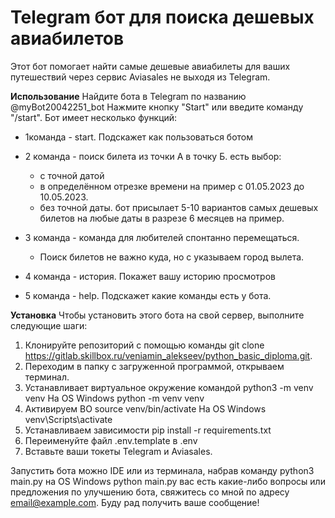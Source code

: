 # Telegram бот для поиска дешевых авиабилетов

Этот бот помогает найти самые дешевые авиабилеты для ваших путешествий через сервис Aviasales не выходя из Telegram.

**Использование**
Найдите бота в Telegram по названию @myBot20042251_bot
Нажмите кнопку "Start" или введите команду "/start".
Бот имеет несколько функций:

- 1команда - start. Подскажет как пользоваться ботом


- 2 команда - поиск билета из точки А в точку Б. есть выбор: 
  - с точной датой
  - в определённом отрезке времени на пример с 01.05.2023 до 10.05.2023. 
  - без точной даты. бот присылает 5-10 вариантов самых дешевых билетов на любые даты в разрезе 6 месяцев на пример.


- 3 команда - команда для любителей спонтанно перемещаться. 
  - Поиск билетов не важно куда, но с указываем город вылета.


- 4 команда - история. Покажет вашу историю просмотров 


- 5 команда - help. Подскажет какие команды есть у бота.
  

**Установка**
Чтобы установить этого бота на свой сервер, выполните следующие шаги:

1. Клонируйте репозиторий с помощью команды git clone https://gitlab.skillbox.ru/veniamin_alekseev/python_basic_diploma.git.
2. Переходим в папку с загруженной программой, открываем терминал.
3. Устанавливает виртуальное окружение командой python3 -m venv venv
На OS Windows python -m venv venv
4. Активируем ВО source venv/bin/activate
На OS Windows venv\Scripts\activate
5. Устанавливаем зависимости pip install -r requirements.txt
6. Переименуйте файл .env.template в .env 
7. Вставьте ваши токеты Telegram и Aviasales.

Запустить бота можно IDE или из терминала, набрав команду python3 main.py на OS Windows python main.py
 вас есть какие-либо вопросы или предложения по улучшению бота, свяжитесь со мной по адресу email@example.com. Буду рад получить ваше сообщение!